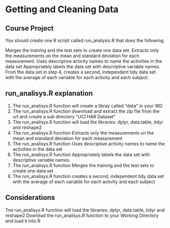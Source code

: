 # Getting and Cleaning Data
## Course Project

You should create one R script called run_analysis.R that does the following.

Merges the training and the test sets to create one data set.
Extracts only the measurements on the mean and standard deviation for each measurement.
Uses descriptive activity names to name the activities in the data set
Appropriately labels the data set with descriptive variable names.
From the data set in step 4, creates a second, independent tidy data set with the average of each variable for each activity and each subject.

## run_analisys.R explanation
1. The run_analisys.R function will create a libray called "data" in your WD 
2. The run_analisys.R function download and extract the zip file from the url and create a sub directory "UCI HAR Dataset"
3. The run_analisys.R function will load the libraries: dplyr, data.table, tidyr and reshape2
4. The run_analisys.R function Extracts only the measurements on the mean and standard deviation for each measurement
5. The run_analisys.R function Uses descriptive activity names to name the activities in the data set
6. The run_analisys.R function Appropriately labels the data set with descriptive variable names.
7. The run_analisys.R function Merges the training and the test sets to create one data set
8. The run_analisys.R function creates a second, independent tidy data set with the average of each variable for each activity and each subject

## Considerations
Tne run_analisys.R function will load the libraries: dplyr, data.table, tidyr and reshape2
Downliad the run_analisys.R function to your Working Directory and load it into R
